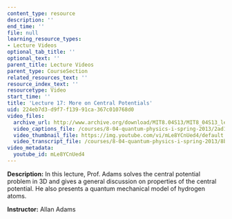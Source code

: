 ```yaml
---
content_type: resource
description: ''
end_time: ''
file: null
learning_resource_types:
- Lecture Videos
optional_tab_title: ''
optional_text: ''
parent_title: Lecture Videos
parent_type: CourseSection
related_resources_text: ''
resource_index_text: ''
resourcetype: Video
start_time: ''
title: 'Lecture 17: More on Central Potentials'
uid: 224eb7d3-d9f7-f139-91ca-367c010768d0
video_files:
  archive_url: http://www.archive.org/download/MIT8.04S13/MIT8_04S13_lec17_300k.mp4
  video_captions_file: /courses/8-04-quantum-physics-i-spring-2013/2ad1c7a31712544ab84bb38cef7f922f_mLe8YCnUed4.vtt
  video_thumbnail_file: https://img.youtube.com/vi/mLe8YCnUed4/default.jpg
  video_transcript_file: /courses/8-04-quantum-physics-i-spring-2013/8b1fc35f12380efca733a30721c9579f_mLe8YCnUed4.pdf
video_metadata:
  youtube_id: mLe8YCnUed4
---
```


**Description:** In this lecture, Prof. Adams solves the central potential problem in 3D and gives a general discussion on properties of the central potential. He also presents a quantum mechanical model of hydrogen atoms.

**Instructor:** Allan Adams